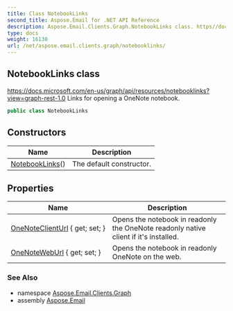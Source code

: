 ```yaml
---
title: Class NotebookLinks
second_title: Aspose.Email for .NET API Reference
description: Aspose.Email.Clients.Graph.NotebookLinks class. https//docs.microsoft.com/enus/graph/api/resources/notebooklinksviewgraphrest1.0 Links for opening a OneNote notebook
type: docs
weight: 16130
url: /net/aspose.email.clients.graph/notebooklinks/
---
```

## NotebookLinks class

https://docs.microsoft.com/en-us/graph/api/resources/notebooklinks?view=graph-rest-1.0 Links for opening a OneNote notebook.

```csharp
public class NotebookLinks
```

## Constructors

| Name | Description |
| --- | --- |
| [NotebookLinks](notebooklinks/)() | The default constructor. |

## Properties

| Name | Description |
| --- | --- |
| [OneNoteClientUrl](../../aspose.email.clients.graph/notebooklinks/onenoteclienturl/) { get; set; } | Opens the notebook in readonly the OneNote readonly native client if it's installed. |
| [OneNoteWebUrl](../../aspose.email.clients.graph/notebooklinks/onenoteweburl/) { get; set; } | Opens the notebook in readonly OneNote on the web. |

### See Also

* namespace [Aspose.Email.Clients.Graph](../../aspose.email.clients.graph/)
* assembly [Aspose.Email](../../)


